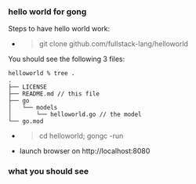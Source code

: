 ### hello world for gong

Steps to have hello world work:
- > git clone github.com/fullstack-lang/helloworld

You should see the following 3 files:
```
helloworld % tree .
.
├── LICENSE
├── README.md // this file
├── go
│   └── models
│       └── helloworld.go // the model
└── go.mod
```

- > cd helloworld; gongc -run
- launch browser on http://localhost:8080

### what you should see